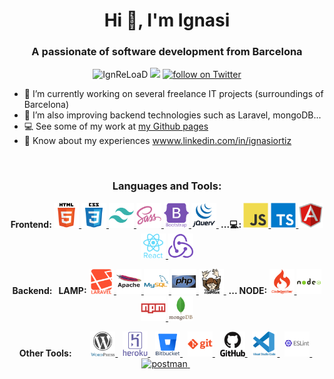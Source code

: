 
<h1 align="center">Hi 👋, I'm Ignasi</h1>
<h3 align="center">A passionate of software development from Barcelona</h3>


<p align="center"> <img height="20px" src="https://komarev.com/ghpvc/?username=IgnReLoaD&label=Profile%20views&color=0e75b6&style=flat" alt="IgnReLoaD" />
<a href="https://github.com/IgnReLoaD"><img src="https://img.shields.io/github/stars/IgnReLoaD"/></a>
<a href="https://twitter.com/intent/follow?screen_name=ignasiortiz">
<img src="https://img.shields.io/twitter/follow/IgnasiOrtiz?style=social&logo=twitter" alt="follow on Twitter"></a></p>

<!--
**IgnReLoaD/IgnReLoaD** is a ✨ _special_ ✨ repository because its `README.md` (this file) appears on your GitHub profile.

Here are some ideas to get you started:

- 🔭 I’m currently working on ...
- 🌱 I’m currently learning ...
- 👯 I’m looking to collaborate on ...
- 🤔 I’m looking for help with ...
- 💬 Ask me about ...
- 📫 How to reach me: ...
- 😄 Pronouns: ...
- ⚡ Fun fact: ...
<!-- - 👨‍ You can check out about me at [my webpage](https://ign-informatica.comstratocastero.github.io/web-omar) ⚠️WIP <br> 
-->

- 🔭 I’m currently working on several freelance IT projects (surroundings of Barcelona)
- 🌱 I’m also improving backend technologies such as Laravel, mongoDB...
- 💻 See some of my work at [my Github pages](https://IgnReLoaD.github.io/) 
- 📄 Know about my experiences [wwww.linkedin.com/in/ignasiortiz](www.linkedin.com/in/ignasiortiz)


<br>
<h3 align="center">Languages and Tools:</h3>

<p align="center"> <b> Frontend: </b> 
 <a href="https://www.w3.org/html/" target="_blank"> 
  <img src="https://raw.githubusercontent.com/devicons/devicon/master/icons/html5/html5-original-wordmark.svg" alt="html5" width="40" height="40"/> 
 </a>
 <a href="https://www.w3schools.com/css/" target="_blank"> 
  <img src="https://raw.githubusercontent.com/devicons/devicon/master/icons/css3/css3-original-wordmark.svg" alt="css3" width="40" height="40"/> 
 </a>
 <a href="https://www.tailwindcss.com/" target="_blank"> 
  <img src="https://raw.githubusercontent.com/devicons/devicon/master/icons/tailwindcss/tailwindcss-plain.svg" alt="css3" width="40" height="40"/> 
 </a>
 <a href="https://sass-lang.com" target="_blank"> 
  <img src="https://raw.githubusercontent.com/devicons/devicon/master/icons/sass/sass-original.svg" alt="sass" width="40" height="40"/> 
 </a>
 <a href="https://getbootstrap.com" target="_blank"> 
  <img src="https://raw.githubusercontent.com/devicons/devicon/master/icons/bootstrap/bootstrap-plain-wordmark.svg" alt="bootstrap" width="40" height="40"/> 
 </a> 
  <a href="https://www.jquery.com" target="_blank"> 
   <img src="https://raw.githubusercontent.com/devicons/devicon/master/icons/jquery/jquery-original-wordmark.svg" alt="jQuery" width="40" height="40"/> 
 </a> 
 <b>&nbsp;...💻: </b> 
 <a href="https://developer.mozilla.org/en-US/docs/Web/JavaScript" target="_blank"> 
  <img src="https://raw.githubusercontent.com/devicons/devicon/master/icons/javascript/javascript-original.svg" alt="javascript" width="40" height="40"/> 
 </a> 
 <a href="https://www.typescriptlang.org" target="_blank"> 
  <img src="https://raw.githubusercontent.com/devicons/devicon/master/icons/typescript/typescript-original.svg" alt="TypeScript" width="40" height="40"/> 
 </a> 
 <a href="https://angular.net/" target="_blank"> 
  <img src="https://raw.githubusercontent.com/devicons/devicon/master/icons/angularjs/angularjs-original.svg" alt="php" width="40" height="40"/> 
 </a>  
 <a href="https://reactjs.org/" target="_blank"> 
  <img src="https://raw.githubusercontent.com/devicons/devicon/master/icons/react/react-original-wordmark.svg" alt="react" width="40" height="40"/> 
 </a> 
  <a href="https://redux.js.org" target="_blank"> 
  <img src="https://raw.githubusercontent.com/devicons/devicon/master/icons/redux/redux-original.svg" alt="redux" width="40" height="40"/> 
 </a> 
</p>

<p align="center"><b> Backend: &nbsp; LAMP: </b>
 <a href="https://laravel.com/" target="_blank"> 
   <img src="https://raw.githubusercontent.com/devicons/devicon/master/icons/laravel/laravel-plain-wordmark.svg" alt="laravel" width="40" height="40"/> 
 </a>
 <a href="https://apache.com/" target="_blank"> 
   <img src="https://raw.githubusercontent.com/devicons/devicon/master/icons/apache/apache-original-wordmark.svg" alt="ApacheServer" width="40" height="40"/> 
 </a>  
 <a href="https://www.mysql.com/" target="_blank"> 
   <img src="https://raw.githubusercontent.com/devicons/devicon/master/icons/mysql/mysql-original-wordmark.svg" alt="mysql" width="40" height="40"/> 
 </a>
 <a href="https://php.net/" target="_blank"> 
   <img src="https://raw.githubusercontent.com/devicons/devicon/master/icons/php/php-original.svg" alt="php" width="40" height="40"/> 
 </a>
 <a href="https://getcomposer.org" target="_blank"> 
   <img src="https://raw.githubusercontent.com/devicons/devicon/master/icons/composer/composer-original.svg" alt="Composer_package_modules" width="40" height="40"/> 
 </a>
 &nbsp;<b>... NODE: </b>
 <a href="https://codeigniter.com/" target="_blank"> 
   <img src="https://raw.githubusercontent.com/devicons/devicon/master/icons/codeigniter/codeigniter-plain-wordmark.svg" alt="php" width="40" height="40"/> 
 </a>
 <a href="https://nodejs.org" target="_blank"> 
   <img src="https://raw.githubusercontent.com/devicons/devicon/master/icons/nodejs/nodejs-original-wordmark.svg" alt="nodejs" width="40" height="40"/> 
 </a> 
   <a href="https://npmjs.com" target="_blank"> 
   <img src="https://raw.githubusercontent.com/devicons/devicon/master/icons/npm/npm-original-wordmark.svg" alt="node_package_modules" width="40" height="40"/> 
 </a>
 <!-- <a href="https://expressjs.com" target="_blank"> 
   <img src="https://raw.githubusercontent.com/devicons/devicon/master/icons/express/express-original-wordmark.svg" alt="express" width="40" height="40"/> 
 </a> -->
 <a href="https://www.mongodb.com/" target="_blank"> 
   <img src="https://raw.githubusercontent.com/devicons/devicon/master/icons/mongodb/mongodb-original-wordmark.svg" alt="mongodb" width="40" height="40"/> 
 </a> 

</p>
 
<p align="center"> <b> Other Tools: &nbsp; &nbsp; &nbsp; &nbsp; </b>
 <a href="https://wordpress.org" target="_blank"> 
   <img src="https://raw.githubusercontent.com/devicons/devicon/master/icons/wordpress/wordpress-original.svg" alt="WordPress" width="40" height="40"/> 
 </a> &nbsp; 
 <a href="https://www.heroku.com/" target="_blank"> 
   <img src="https://raw.githubusercontent.com/devicons/devicon/master/icons/heroku/heroku-original-wordmark.svg" alt="Heroku" width="40" height="40"/> 
 </a> &nbsp; 
 <a href="https://bitbucket.org" target="_blank"> 
   <img src="https://raw.githubusercontent.com/devicons/devicon/master/icons/bitbucket/bitbucket-original-wordmark.svg" alt="BitBucket" width="40" height="40"/> 
 </a> &nbsp; 
 <a href="https://git-scm.com" target="_blank"> 
   <img src="https://raw.githubusercontent.com/devicons/devicon/master/icons/git/git-plain-wordmark.svg" alt="Git_scm" width="40" height="40"/> 
 </a> &nbsp;
 <a href="https://github.com" target="_blank"> 
   <img src="https://raw.githubusercontent.com/devicons/devicon/master/icons/github/github-original-wordmark.svg" alt="GitHub" width="40" height="40"/> 
 </a> &nbsp;  
 <a href="https://code.visualstudio.com" target="_blank"> 
   <img src="https://raw.githubusercontent.com/devicons/devicon/master/icons/vscode/vscode-original-wordmark.svg" alt="VisualStudioCode" width="40" height="40"/> 
 </a> &nbsp; 
 <a href="https://eslint.org" target="_blank"> 
   <img src="https://raw.githubusercontent.com/devicons/devicon/master/icons/eslint/eslint-original-wordmark.svg" alt="ES-Lint" width="40" height="40"/> 
 </a> &nbsp; 
  <a href="https://postman.com" target="_blank"> 
   <img src="https://www.vectorlogo.zone/logos/getpostman/getpostman-icon.svg" alt="postman" width="40" height="40"/> 
 </a> &nbsp; 

 </p>

<br>

